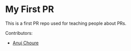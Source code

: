 # My First PR
This is a first PR repo used for teaching people about PRs.

Contributors:</br>
- [Anuj Choure](github.com/anuj-c)
 
